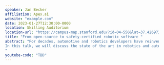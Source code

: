 ```yaml
---
speaker: Jan Becker
affiliation: Apex.ai
website: "example.com"
date: 2023-01-27T12:30:00-0000
location: Skilling Auditorium
location-url: "https://campus-map.stanford.edu/?id=04-550&lat=37.42697371527761&lng=-122.17280664808126&zoom=18"
title: "From open-source to safety-certified robotic software "
abstract: "For decades, automotive and robotics developers have reinvented the software wheel many times. With its launch in 2010, ROS has enabled rapid software prototyping and reuse of software in prototyping and development. In 2018, the launch of ROS 2 further improved ROS and its architecture and ROS 2 now provides an efficient prototyping and rapid development platform. But the lack of real-time performance and safety certification still prevents the widescale adoption of ROS-based software into products in safety-critical products. 
In this talk, we will discuss the state of the art in robotics and automotive software and how we have taken ROS from an open-source project to a safety-certified robotic and automotive software development kit. 
"
youtube-code: "TBD"
---
```

